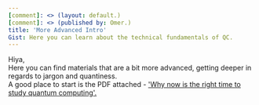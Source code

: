 ```yaml
---
[comment]: <> (layout: default.)  
[comment]: <> (published by: Omer.)   
title: 'More Advanced Intro'   
Gist: Here you can learn about the technical fundamentals of QC.
---
```


Hiya,   
Here you can find materials that are a bit more advanced, getting deeper in regards to jargon and quantiness.  
A good place to start is the PDF attached - ['Why now is the right time to study quantum computing'.](why_now_QC.pdf)

